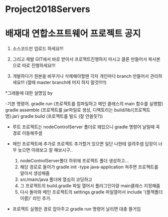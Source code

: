 # Project2018Servers

<h1>배재대 연합소프트웨어 프로젝트 공지</h1>

1. 소스코드만 업로드 하세요!!!

2. 그리고 제발 GIT에서 바로 받아서 프로젝트진행하지 마시고 클론 만들어서 복사본으로 따로 진행하세요!!!

3. 개발하다가 원본을 바꾸거나 삭제해야할땐 각자 개인마다 branch 만들어서 관리하세요!!! (절때 master branch에 머지 하지 말것!!!!!)

*그레들에 대한 설명임 by 

-기본 명령어.
    gradle run (프로젝트를 컴파일하고 메인 클래스의 main 함수를 실행함)    
    gradle assemble (프로젝트를 jar파일로 생성, 디렉토리는 build/lib/{프로젝트명}.jar)
    gradle build (프로젝트를 빌드 (잘 안쓸듯?))

- 루트 프로젝트는 nodeControlServer 폴더로 돼있으니 gradle 명령어 날릴때 꼭 경로 이동해주셈

- 메인 프로젝트에 추가로 프로젝트 추가할거 있으면 일단 나한테 알려주셈 답장이 너무 늦으면 아래보고 잘 해보시구..
    1. nodeControlServer폴더 하위에 프로젝트 폴더 생성하고...
    2. 해당 경로로 들어가 gradle init -type java-application 쳐주면 프로젝트를 알아서 생성해줌
    3. src/main/java 폴더에 열심히 코딩하고
    4. 그 프로젝트의 build.gradle 파일 열어서 플러그인이랑 main클래스 지정해줌
    5. 다시 돌아와 메인 프로젝트의 settings.gradle 파일열어서 include '{플젝폴더 이름}' 라인 추가.
    
- 프로젝트 실행은 경로 잡아주고 gradle run 명령어 날리면 대충 뜰거임
